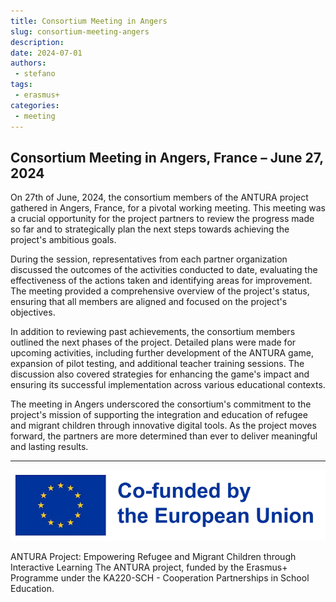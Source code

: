 ```yaml
---
title: Consortium Meeting in Angers
slug: consortium-meeting-angers
description: 
date: 2024-07-01
authors: 
 - stefano
tags:
 - erasmus+
categories:
 - meeting
---
```


## Consortium Meeting in Angers, France – June 27, 2024

On 27th of June, 2024, the consortium members of the ANTURA project gathered in Angers, France, for a pivotal working meeting. This meeting was a crucial opportunity for the project partners to review the progress made so far and to strategically plan the next steps towards achieving the project's ambitious goals.

During the session, representatives from each partner organization discussed the outcomes of the activities conducted to date, evaluating the effectiveness of the actions taken and identifying areas for improvement. The meeting provided a comprehensive overview of the project's status, ensuring that all members are aligned and focused on the project's objectives.

In addition to reviewing past achievements, the consortium members outlined the next phases of the project. Detailed plans were made for upcoming activities, including further development of the ANTURA game, expansion of pilot testing, and additional teacher training sessions. The discussion also covered strategies for enhancing the game's impact and ensuring its successful implementation across various educational contexts.

The meeting in Angers underscored the consortium's commitment to the project's mission of supporting the integration and education of refugee and migrant children through innovative digital tools. As the project moves forward, the partners are more determined than ever to deliver meaningful and lasting results.

---

![Erasmus+](../../assets/img/blog/Co-fundedbytheEU.webp)

ANTURA Project: Empowering Refugee and Migrant Children through Interactive Learning The ANTURA project, funded by the Erasmus+ Programme under the KA220-SCH - Cooperation Partnerships in School Education.
